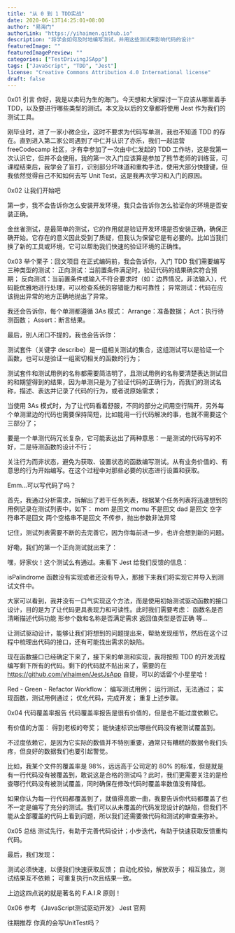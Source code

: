 ```yaml
---
title: "从 0 到 1 TDD实战"
date: 2020-06-13T14:25:01+08:00
author: "易海门"
authorLink: "https://yihaimen.github.io"
description: "将学会如何及时地编写测试，并用这些测试来影响代码的设计"
featuredImage: ""
featuredImagePreview: ""
categories: ["TestDrivingJSApp"]
tags: ["JavaScript", "TDD", "Jest"]
license: "Creative Commons Attribution 4.0 International license"
draft: false
---
```


0x01 引言
你好，我是以卖码为生的海门。今天想和大家探讨一下应该从哪里着手 TDD，以及要进行哪些类型的测试。本文及以后的文章都将使用 Jest 作为我们的测试工具。

刚毕业时，进了一家小微企业，这时不要求为代码写单测，我也不知道 TDD 的存在。直到进入第二家公司遇到了中仁并认识了亦乐，我们一起运营 freeCodecamp 社区，才有幸参加了一次由中仁发起的 TDD 工作坊，这是我第一次认识它，但并不会使用。我的第一次入门应该算是参加了熊节老师的训练营，可课程结束后，我学会了盲打，识别部分坏味道和重构手法，使用大部分快捷键，但我依然觉得自己不知如何去写 Unit Test，这是我再次学习和入门的原因。

0x02 让我们开始吧

第一步，我不会告诉你怎么安装开发环境，我只会告诉你怎么验证你的环境是否安装正确。

金丝雀测试，是最简单的测试，它的作用就是验证开发环境是否安装正确，确保正确开始。它存在的意义因此受到了质疑，但我认为保留它是有必要的。比如当我们换了新的工具或环境，它可以帮助我们快速的验证环境的正确性。

0x03 举个栗子：回文项目
在正式编码前，我会告诉你，入门 TDD 我们需要编写三种类型的测试：
正向测试：当前置条件满足时，验证代码的结果确实符合预期；
反向测试：当前置条件或输入不符合要求时（如：边界情况，非法输入），代码能优雅地进行处理，可以检查系统的容错能力和可靠性；
异常测试：代码在应该抛出异常的地方正确地抛出了异常。

我还会告诉你，每个单测都遵循 3As 模式：
Arrange：准备数据；
Act：执行待测函数；
Assert：断言结果。

最后，别人闭口不提的，我也会告诉你：

测试套件（关键字 describe）是一组相关测试的集合，这组测试可以是验证一个函数，也可以是验证一组密切相关的函数的行为；

测试套件和测试用例的名称都需要简洁明了，且测试用例的名称要清楚表达测试目的和期望得到的结果，因为单测只是为了验证代码的正确行为，而我们的测试名称，描述、表达并记录了代码的行为，或者说原始需求；

当使用 3As 模式时，为了让代码看着舒服，不同的部分之间用空行隔开，另外每个单测里边的代码也需要保持简短，比如能用一行代码解决的事，也就不需要这个三部分了；

要是一个单测代码冗长复杂，它可能表达出了两种意思：一是测试的代码写的不好，二是待测函数的设计不行；

关注行为而非状态，避免为获取、设置状态的函数编写测试。从有业务价值的、有意思的行为开始编写。在这个过程中对那些必要的状态进行设置和获取。

Emm...可以写代码了吗？

首先，我通过分析需求，拆解出了若干任务列表，根据某个任务列表将迅速想到的用例记录在测试列表中，如下：
mom 是回文
momu 不是回文
dad 是回文
空字符串不是回文
两个空格串不是回文
不传参，抛出参数非法异常

记住，测试列表需要不断的去完善它，因为你每前进一步，也许会想到新的问题。

好嘞，我们的第一个正向测试就出来了：

嘿，好家伙！这个测试么有通过。来看下 Jest 给我们反馈的信息：

isPalindrome 函数没有实现或者还没有导入，那接下来我们将实现它并导入到测试文件中。

大家可以看到，我并没有一口气实现这个方法，而是使用初始测试驱动函数的接口设计，目的是为了让代码更具表现力和可读性。此时我们需要考虑：
函数名是否清晰描述代码功能
形参个数和名称是否满足需求
返回值类型是否正确
等...

让测试驱动设计，能够让我们将想到的问题提出来，帮助发现细节，然后在这个过程中梳理出代码的接口，还有可能找出需求的缺陷。

现在函数接口已经确定下来了，接下来的单测和实现，我将按照 TDD 的开发流程编写剩下所有的代码。剩下的代码就不贴出来了，需要的在 https://github.com/yihaimen/JestJsApp 自提，可以的话留个小星星哈！

Red - Green - Refactor Workflow：
编写测试用例；
运行测试，无法通过；
实现函数，测试用例通过；
优化代码，完成开发；
重复上述步骤。

0x04 代码覆盖率报告
代码覆盖率报告是很有价值的，但是也不能过度依赖它。

有价值的方面：
得到老板的夸奖；
能快速标识出哪些代码没有被测试覆盖到。

不过度依赖它，是因为它实际的数值并不特别重要，通常只有糟糕的数据令我们头疼，但良好的数据我们也要引起警觉。

比如，我某个文件的覆盖率是 98%，远远高于公司定的 80% 的标准，但是就是有一行代码没有被覆盖到，敢说这是合格的测试吗？此时，我们更需要关注的是检查哪行代码没有被测试覆盖，同时确保在修改代码时覆盖率数值没有降低。

如果你认为每一行代码都覆盖到了，就值得高歌一曲，我要告诉你代码都覆盖了也不一定是编写了充分的测试。我们可以从未覆盖的代码发现设计的缺陷，但我们不能从全部覆盖的代码上看到问题，所以我们还需要做代码和测试的审查来弥补。

0x05 总结
测试先行，有助于完善代码设计；小步迭代，有助于快速获取反馈重构代码。

最后，我们发现：

测试必须快速，以便我们快速获取反馈；
自动化校验，解放双手；
 相互独立，测试结果互不依赖；
可重复执行n次且结果一致。

上边这四点说的就是著名的 F.A.I.R 原则！

0x06 参考
《JavaScript测试驱动开发》
Jest 官网

往期推荐
你真的会写UnitTest吗？
